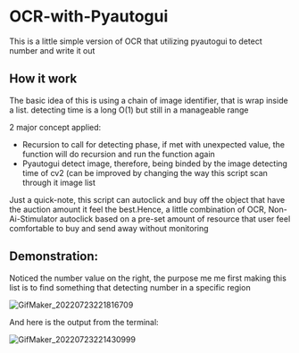 # OCR-with-Pyautogui
This is a little simple version of OCR that utilizing pyautogui to detect number and write it out
 
 ## How it work
 The basic idea of this is using a chain of image identifier, that is wrap inside a list. detecting time is a long O(1) but still in a manageable range
 
 2 major concept applied:
   * Recursion to call for detecting phase, if met with unexpected value, the function will do recursion and run the function again
   * Pyautogui detect image, therefore, being binded by the image detecting time of cv2 (can be improved by changing the way this script scan through it image list

 Just a quick-note, this script can autoclick and buy off the object that have the auction amount it feel the best.Hence, a little combination of OCR, Non-Ai-Stimulator autoclick based on a pre-set amount of resource that user feel comfortable to buy and send away without monitoring

## Demonstration:

Noticed the number value on the right, the purpose me me first making this list is to find something that detecting number in a specific region
 
 ![GifMaker_20220723221816709](https://user-images.githubusercontent.com/76143641/187845632-0d37a06f-1f59-402b-9c79-1ceee54fd13e.gif)
 
 And here is the output from the terminal:
 
![GifMaker_20220723221430999](https://user-images.githubusercontent.com/76143641/187845792-0907677a-3f82-4df1-9929-b657f8c57ccb.gif)
